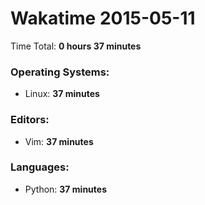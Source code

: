 # Wakatime 2015-05-11

Time Total: **0 hours 37 minutes**

### Operating Systems:
- Linux: **37 minutes** 

### Editors:
- Vim: **37 minutes** 

### Languages:
- Python: **37 minutes** 

